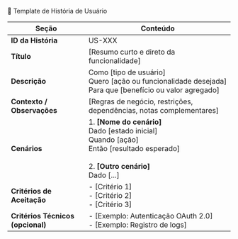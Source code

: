 📑 Template de História de Usuário

| Seção                | Conteúdo                                                                 |
|-----------------------|---------------------------------------------------------------------------|
| **ID da História**    | US-XXX                                                                   |
| **Título**            | [Resumo curto e direto da funcionalidade]                                |
| **Descrição**         | Como [tipo de usuário] <br> Quero [ação ou funcionalidade desejada] <br> Para que [benefício ou valor agregado] |
| **Contexto / Observações** | [Regras de negócio, restrições, dependências, notas complementares] |
| **Cenários**          | 1. **[Nome do cenário]** <br> Dado [estado inicial] <br> Quando [ação] <br> Então [resultado esperado] <br><br> 2. **[Outro cenário]** <br> Dado [...] |
| **Critérios de Aceitação** | - [Critério 1] <br> - [Critério 2] <br> - [Critério 3] |
| **Critérios Técnicos (opcional)** | - [Exemplo: Autenticação OAuth 2.0] <br> - [Exemplo: Registro de logs] |

